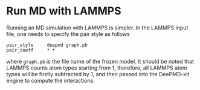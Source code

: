 # Run MD with LAMMPS

Running an MD simulation with LAMMPS is simpler. In the LAMMPS input file, one needs to specify the pair style as follows

```lammps
pair_style     deepmd graph.pb
pair_coeff     * *
```
where `graph.pb` is the file name of the frozen model. It should be noted that LAMMPS counts atom types starting from 1, therefore, all LAMMPS atom types will be firstly subtracted by 1, and then passed into the DeePMD-kit engine to compute the interactions. 
